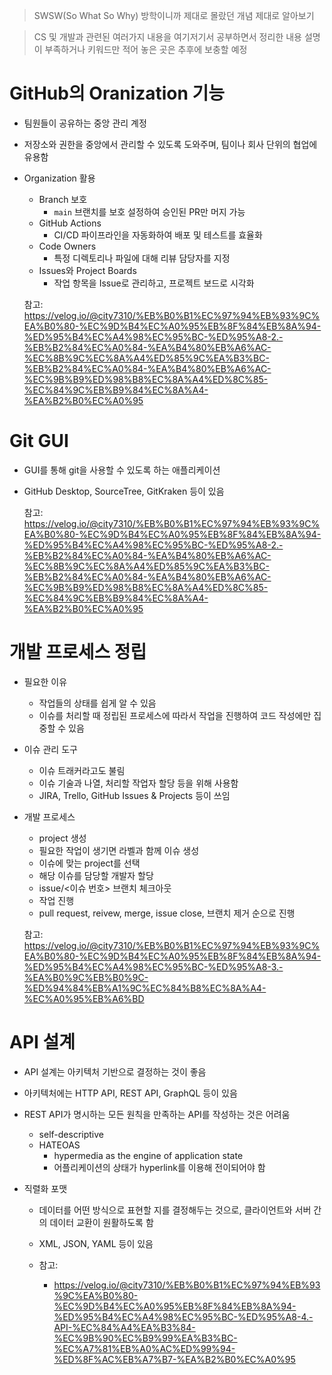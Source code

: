 > SWSW(So What So Why)
> 방학이니까
> 제대로 몰랐던 개념 제대로 알아보기

> CS 및 개발과 관련된 여러가지 내용을 여기저기서 공부하면서 정리한 내용
> 설명이 부족하거나 키워드만 적어 놓은 곳은 추후에 보충할 예정
# GitHub의 Oranization 기능

- 팀원들이 공유하는 중앙 관리 계정

- 저장소와 권한을 중앙에서 관리할 수 있도록 도와주며, 팀이나 회사 단위의 협업에 유용함

- Organization 활용
	- Branch 보호
	    - `main` 브랜치를 보호 설정하여 승인된 PR만 머지 가능
	- GitHub Actions
	    - CI/CD 파이프라인을 자동화하여 배포 및 테스트를 효율화
	- Code Owners
	    - 특정 디렉토리나 파일에 대해 리뷰 담당자를 지정
	- Issues와 Project Boards
	    - 작업 항목을 Issue로 관리하고, 프로젝트 보드로 시각화

	참고:
		https://velog.io/@city7310/%EB%B0%B1%EC%97%94%EB%93%9C%EA%B0%80-%EC%9D%B4%EC%A0%95%EB%8F%84%EB%8A%94-%ED%95%B4%EC%A4%98%EC%95%BC-%ED%95%A8-2.-%EB%B2%84%EC%A0%84-%EA%B4%80%EB%A6%AC-%EC%8B%9C%EC%8A%A4%ED%85%9C%EA%B3%BC-%EB%B2%84%EC%A0%84-%EA%B4%80%EB%A6%AC-%EC%9B%B9%ED%98%B8%EC%8A%A4%ED%8C%85-%EC%84%9C%EB%B9%84%EC%8A%A4-%EA%B2%B0%EC%A0%95
# Git GUI

- GUI를 통해 git을 사용할 수 있도록 하는 애플리케이션

- GitHub Desktop, SourceTree, GitKraken 등이 있음

	참고:
		https://velog.io/@city7310/%EB%B0%B1%EC%97%94%EB%93%9C%EA%B0%80-%EC%9D%B4%EC%A0%95%EB%8F%84%EB%8A%94-%ED%95%B4%EC%A4%98%EC%95%BC-%ED%95%A8-2.-%EB%B2%84%EC%A0%84-%EA%B4%80%EB%A6%AC-%EC%8B%9C%EC%8A%A4%ED%85%9C%EA%B3%BC-%EB%B2%84%EC%A0%84-%EA%B4%80%EB%A6%AC-%EC%9B%B9%ED%98%B8%EC%8A%A4%ED%8C%85-%EC%84%9C%EB%B9%84%EC%8A%A4-%EA%B2%B0%EC%A0%95
# 개발 프로세스 정립

- 필요한 이유
	- 작업들의 상태를 쉽게 알 수 있음
	- 이슈를 처리할 때 정립된 프로세스에 따라서 작업을 진행하여 코드 작성에만 집중할 수 있음

- 이슈 관리 도구
	- 이슈 트래커라고도 불림
	- 이슈 기술과 나열, 처리할 작업자 할당 등을 위해 사용함
	- JIRA, Trello, GitHub Issues & Projects 등이 쓰임

- 개발 프로세스
	- project 생성
	- 필요한 작업이 생기면 라벨과 함께 이슈 생성
	- 이슈에 맞는 project를 선택
	- 해당 이슈를 담당할 개발자 할당
	- issue/<이슈 번호> 브랜치 체크아웃
	- 작업 진행
	- pull request, reivew, merge, issue close, 브랜치 제거 순으로 진행

	참고:
		https://velog.io/@city7310/%EB%B0%B1%EC%97%94%EB%93%9C%EA%B0%80-%EC%9D%B4%EC%A0%95%EB%8F%84%EB%8A%94-%ED%95%B4%EC%A4%98%EC%95%BC-%ED%95%A8-3.-%EA%B0%9C%EB%B0%9C-%ED%94%84%EB%A1%9C%EC%84%B8%EC%8A%A4-%EC%A0%95%EB%A6%BD

# API 설계

- API 설계는 아키텍처 기반으로 결정하는 것이 좋음

- 아키텍처에는 HTTP API, REST API, GraphQL 등이 있음

- REST API가 명시하는 모든 원칙을 만족하는 API를 작성하는 것은 어려움
	- self-descriptive
	- HATEOAS
		- hypermedia as the engine of application state
		- 어플리케이션의 상태가 hyperlink를 이용해 전이되어야 함

- 직렬화 포맷
	- 데이터를 어떤 방식으로 표현할 지를 결정해두는 것으로, 클라이언트와 서버 간의 데이터 교환이 원활하도록 함
	- XML, JSON, YAML 등이 있음

	- 참고:
		- https://velog.io/@city7310/%EB%B0%B1%EC%97%94%EB%93%9C%EA%B0%80-%EC%9D%B4%EC%A0%95%EB%8F%84%EB%8A%94-%ED%95%B4%EC%A4%98%EC%95%BC-%ED%95%A8-4.-API-%EC%84%A4%EA%B3%84-%EC%9B%90%EC%B9%99%EA%B3%BC-%EC%A7%81%EB%A0%AC%ED%99%94-%ED%8F%AC%EB%A7%B7-%EA%B2%B0%EC%A0%95
